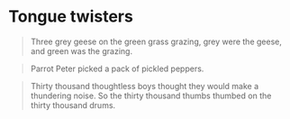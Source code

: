 # Tongue twisters

> Three grey geese on the green grass grazing, grey were the geese, and green was the grazing.

> Parrot Peter picked a pack of pickled peppers.

> Thirty thousand thoughtless boys thought they would make a thundering noise. So the thirty thousand thumbs thumbed on the thirty thousand drums.
